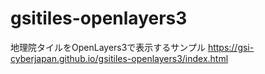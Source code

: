 # gsitiles-openlayers3
地理院タイルをOpenLayers3で表示するサンプル
https://gsi-cyberjapan.github.io/gsitiles-openlayers3/index.html

